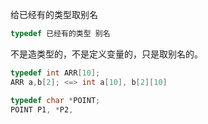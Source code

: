 给已经有的类型取别名

```c
typedef 已经有的类型 别名
```

不是造类型的，不是定义变量的，只是取别名的。

```c
typedef int ARR[10];
ARR a,b[2]; <=> int a[10], b[2][10]
```

```C
typedef char *POINT;
POINT P1, *P2,
```

